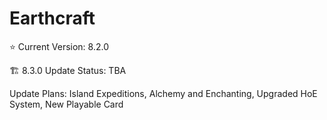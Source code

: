 # Earthcraft

⭐ Current Version: 8.2.0


🏗️ 8.3.0 Update Status: TBA

Update Plans: Island Expeditions, Alchemy and Enchanting, Upgraded HoE System, New Playable Card
